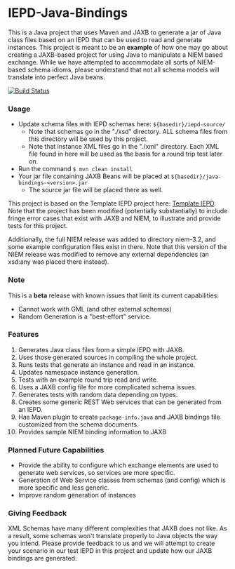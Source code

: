 IEPD-Java-Bindings
==================

This is a Java project that uses Maven and JAXB to generate a jar of Java class files based on an IEPD that can be used to read and generate instances.
This project is meant to be an **example** of how one may go about creating a JAXB-based project for using Java to manipulate
a NIEM based exchange.  While we have attempted to accommodate all sorts of NIEM-based schema idioms, please understand that
not all schema models will translate into perfect Java beans.

[![Build Status](https://travis-ci.org/jtmrice/IEPD-Java-Bindings.svg?branch=master)](https://travis-ci.org/jtmrice/IEPD-Java-Bindings)

### Usage
* Update schema files with IEPD schemas here: `${basedir}/iepd-source/`
  * Note that schemas go in the "./xsd" directory.  ALL schema files from this directory will be used by this project.
  * Note that instance XML files go in the "./xml" directory.  Each XML file found in here will be used as the basis for a round trip test later on.
* Run the command `$ mvn clean install`
* Your jar file containing JAXB Beans will be placed at `${basedir}/java-bindings-<version>.jar`
  * The source jar file will be placed there as well.


This project is based on the Template IEPD project here: [Template IEPD](https://github.com/niem/Template-IEPD).  Note that
the project has been modified (potentially substantially) to include fringe error cases that exist with JAXB and NIEM, to
illustrate and provide tests for this project.

Additionally, the full NIEM release was added to directory niem-3.2, and some example configuration files exist in there.
Note that this version of the NIEM release was modified to remove any external dependencies (an xsd:any was placed there instead).


### Note
This is a **beta** release with known issues that limit its current capabilities:
* Cannot work with GML (and other external schemas)
* Random Generation is a "best-effort" service.

### Features
1. Generates Java class files from a simple IEPD with JAXB.
2. Uses those generated sources in compiling the whole project.
3. Runs tests that generate an instance and read in an instance.
4. Updates namespace instance generation.
5. Tests with an example round trip read and write.
6. Uses a JAXB config file for more complicated schema issues.
7. Generates tests with random data depending on types.
8. Creates some generic REST Web services that can be generated from an IEPD.
9. Has Maven plugin to create `package-info.java` and JAXB bindings file customized from the schema documents.
10. Provides sample NIEM binding information to JAXB


### Planned Future Capabilities
* Provide the ability to configure which exchange elements are used to generate web services, so services are more specific.
* Generation of Web Service classes from schemas (and config) which is more specific and less generic.
* Improve random generation of instances


### Giving Feedback
XML Schemas have many different complexities that JAXB does not like.  As a result, some schemas won't translate properly
to Java objects the way you intend.  Please provide feedback to us and we will attempt to create your scenario in our
test IEPD in this project and update how our JAXB bindings are generated.
